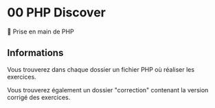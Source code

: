 # 00 PHP Discover

🚀 Prise en main de PHP

## Informations

Vous trouverez dans chaque dossier un fichier PHP où réaliser les exercices.

Vous trouverez également un dossier "correction" contenant la version corrigé des exercices.